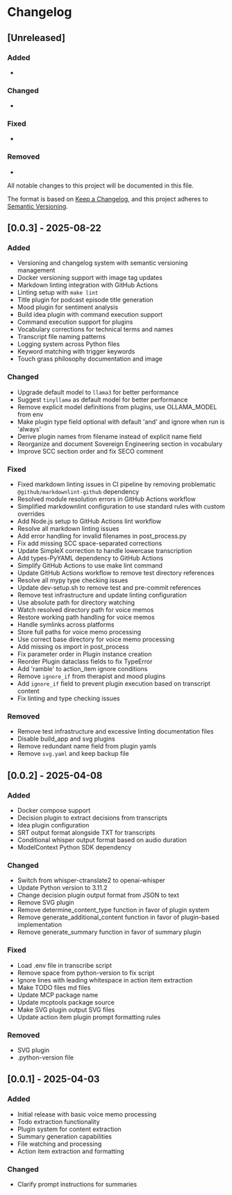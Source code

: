 # Changelog

## [Unreleased]

### Added
- 

### Changed
- 

### Fixed
- 

### Removed
- 


All notable changes to this project will be documented in this file.

The format is based on [Keep a Changelog](https://keepachangelog.com/en/1.0.0/),
and this project adheres to [Semantic Versioning](https://semver.org/spec/v2.0.0.html).

## [0.0.3] - 2025-08-22

### Added
- Versioning and changelog system with semantic versioning management
- Docker versioning support with image tag updates
- Markdown linting integration with GitHub Actions
- Linting setup with `make lint`
- Title plugin for podcast episode title generation
- Mood plugin for sentiment analysis
- Build idea plugin with command execution support
- Command execution support for plugins
- Vocabulary corrections for technical terms and names
- Transcript file naming patterns
- Logging system across Python files
- Keyword matching with trigger keywords
- Touch grass philosophy documentation and image

### Changed
- Upgrade default model to `llama3` for better performance
- Suggest `tinyllama` as default model for better performance
- Remove explicit model definitions from plugins, use OLLAMA_MODEL from env
- Make plugin type field optional with default 'and' and ignore when run is 'always'
- Derive plugin names from filename instead of explicit name field
- Reorganize and document Sovereign Engineering section in vocabulary
- Improve SCC section order and fix SECO comment

### Fixed
- Fixed markdown linting issues in CI pipeline by removing problematic `@github/markdownlint-github` dependency
- Resolved module resolution errors in GitHub Actions workflow
- Simplified markdownlint configuration to use standard rules with custom overrides
- Add Node.js setup to GitHub Actions lint workflow
- Resolve all markdown linting issues
- Add error handling for invalid filenames in post_process.py
- Fix add missing SCC space-separated corrections
- Update SimpleX correction to handle lowercase transcription
- Add types-PyYAML dependency to GitHub Actions
- Simplify GitHub Actions to use make lint command
- Update GitHub Actions workflow to remove test directory references
- Resolve all mypy type checking issues
- Update dev-setup.sh to remove test and pre-commit references
- Remove test infrastructure and update linting configuration
- Use absolute path for directory watching
- Watch resolved directory path for voice memos
- Restore working path handling for voice memos
- Handle symlinks across platforms
- Store full paths for voice memo processing
- Use correct base directory for voice memo processing
- Add missing os import in post_process
- Fix parameter order in Plugin instance creation
- Reorder Plugin dataclass fields to fix TypeError
- Add 'ramble' to action_item ignore conditions
- Remove `ignore_if` from therapist and mood plugins
- Add `ignore_if` field to prevent plugin execution based on transcript content
- Fix linting and type checking issues

### Removed
- Remove test infrastructure and excessive linting documentation files
- Disable build_app and svg plugins
- Remove redundant name field from plugin yamls
- Remove `svg.yaml` and keep backup file

## [0.0.2] - 2025-04-08

### Added

- Docker compose support
- Decision plugin to extract decisions from transcripts
- Idea plugin configuration
- SRT output format alongside TXT for transcripts
- Conditional whisper output format based on audio duration
- ModelContext Python SDK dependency

### Changed

- Switch from whisper-ctranslate2 to openai-whisper
- Update Python version to 3.11.2
- Change decision plugin output format from JSON to text
- Remove SVG plugin
- Remove determine_content_type function in favor of plugin system
- Remove generate_additional_content function in favor of plugin-based implementation
- Remove generate_summary function in favor of summary plugin

### Fixed

- Load .env file in transcribe script
- Remove space from python-version to fix script
- Ignore lines with leading whitespace in action item extraction
- Make TODO files md files
- Update MCP package name
- Update mcptools package source
- Make SVG plugin output SVG files
- Update action item plugin prompt formatting rules

### Removed

- SVG plugin
- .python-version file

## [0.0.1] - 2025-04-03

### Added

- Initial release with basic voice memo processing
- Todo extraction functionality
- Plugin system for content extraction
- Summary generation capabilities
- File watching and processing
- Action item extraction and formatting

### Changed

- Clarify prompt instructions for summaries
